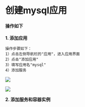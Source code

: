 # 创建mysql应用

#### 操作如下

**1. 添加应用**

```
操作步骤如下：
1）点击左侧导航栏的"应用"，进入应用界面
2）点击"添加应用"
3）填写应用名"mysql"
4）添加服务
```

![](/assets/1.png)

![](/assets/2.png)

**2. 添加服务和容器实例**

